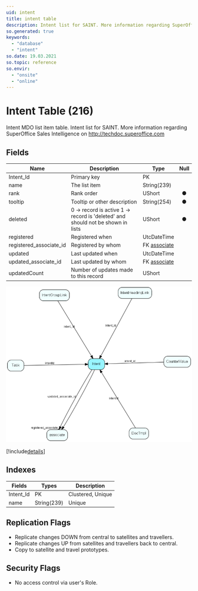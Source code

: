 ```yaml
---
uid: intent
title: intent table
description: Intent list for SAINT. More information regarding SuperOffice Sales Intelligence on http://techdoc.superoffice.com 
so.generated: true
keywords:
  - "database"
  - "intent"
so.date: 19.03.2021
so.topic: reference
so.envir:
  - "onsite"
  - "online"
---
```


# Intent Table (216)

Intent MDO list item table.
Intent list for SAINT. More information regarding SuperOffice Sales Intelligence on http://techdoc.superoffice.com 

## Fields

| Name | Description | Type | Null |
|------|-------------|------|:----:|
|Intent\_Id|Primary key|PK| |
|name|The list item|String(239)| |
|rank|Rank order|UShort|&#x25CF;|
|tooltip|Tooltip or other description|String(254)|&#x25CF;|
|deleted|0 -&gt; record is active 1 -&gt; record is &apos;deleted&apos; and should not be shown in lists|UShort|&#x25CF;|
|registered|Registered when|UtcDateTime| |
|registered\_associate\_id|Registered by whom|FK [associate](associate.md)| |
|updated|Last updated when|UtcDateTime| |
|updated\_associate\_id|Last updated by whom|FK [associate](associate.md)| |
|updatedCount|Number of updates made to this record|UShort| |


![Intent table relationship diagram](media\Intent.png)

[!include[details](./includes/Intent.md)]

## Indexes

| Fields | Types | Description |
|--------|-------|-------------|
|Intent\_Id |PK |Clustered, Unique |
|name |String(239) |Unique |

## Replication Flags

* Replicate changes DOWN from central to satellites and travellers.
* Replicate changes UP from satellites and travellers back to central.
* Copy to satellite and travel prototypes.

## Security Flags

* No access control via user's Role.

